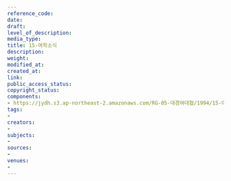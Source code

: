 ```yaml
---
reference_code: 
date: 
draft: 
level_of_description: 
media_type: 
title: 15-여학소식
description: 
weight: 
modified_at: 
created_at: 
link: 
public_access_status: 
copyright_status: 
components:
- https://jydh.s3.ap-northeast-2.amazonaws.com/RG-05-대경여대협/1994/15-여학소식.pdf
tags:
- 
creators:
- 
subjects:
- 
sources:
- 
venues:
- 
---
```


